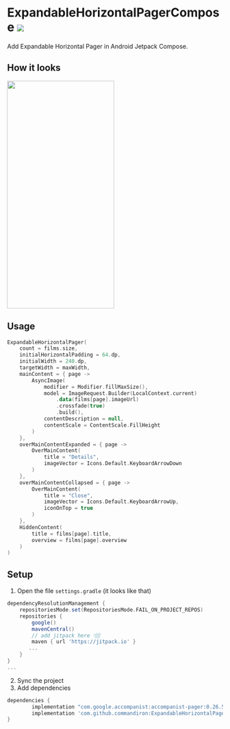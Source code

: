 # ExpandableHorizontalPagerCompose  [![](https://jitpack.io/v/commandiron/ExpandableHorizontalPagerCompose.svg)](https://jitpack.io/#commandiron/ExpandableHorizontalPagerCompose)

Add Expandable Horizontal Pager in Android Jetpack Compose.

## How it looks

<img src="art/expandable_horizontal_pager.gif" width="250" height="530">

## Usage

```kotlin
ExpandableHorizontalPager(
    count = films.size,
    initialHorizontalPadding = 64.dp,
    initialWidth = 240.dp,
    targetWidth = maxWidth,
    mainContent = { page ->
        AsyncImage(
            modifier = Modifier.fillMaxSize(),
            model = ImageRequest.Builder(LocalContext.current)
                .data(films[page].imageUrl)
                .crossfade(true)
                .build(),
            contentDescription = null,
            contentScale = ContentScale.FillHeight
        )
    },
    overMainContentExpanded = { page ->
        OverMainContent(
            title = "Details",
            imageVector = Icons.Default.KeyboardArrowDown
        )
    },
    overMainContentCollapsed = { page ->
        OverMainContent(
            title = "Close",
            imageVector = Icons.Default.KeyboardArrowUp,
            iconOnTop = true
        )
    },
    HiddenContent(
        title = films[page].title,
        overview = films[page].overview
    )
)
```


## Setup
1. Open the file `settings.gradle` (it looks like that)
```groovy
dependencyResolutionManagement {
    repositoriesMode.set(RepositoriesMode.FAIL_ON_PROJECT_REPOS)
    repositories {
        google()
        mavenCentral()
        // add jitpack here 👇🏽
        maven { url 'https://jitpack.io' }
       ...
    }
} 
...
```
2. Sync the project
3. Add dependencies
```groovy
dependencies {
        implementation "com.google.accompanist:accompanist-pager:0.26.5-rc"
        implementation 'com.github.commandiron:ExpandableHorizontalPagerCompose:1.0.3'
}
```
